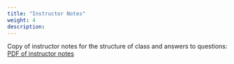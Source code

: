 ```yaml
---
title: "Instructor Notes"
weight: 4
description:
---
```

Copy of instructor notes for the structure of class and answers to questions:
[PDF of instructor notes](phenology.pdf)
